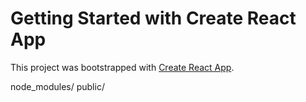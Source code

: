 # Getting Started with Create React App

This project was bootstrapped with [Create React App](https://github.com/facebook/create-react-app).

node_modules/
public/

